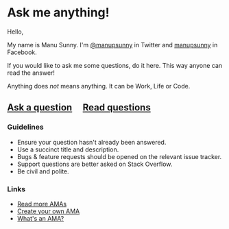 # Ask me anything!

Hello,

My name is Manu Sunny. I'm [@manupsunny](https://twitter.com/manupsunny) in Twitter and [manupsunny](https://www.facebook.com/manupsunny) in Facebook.

If you would like to ask me some questions, do it here. This way anyone can read the answer!

Anything does *not* means anything. It can be Work, Life or Code.

## [Ask a question](../../issues/new) &nbsp;&nbsp;&nbsp; [Read questions](../../issues?utf8=%E2%9C%93&q=is%3Aissue%20is%3Aclosed%20sort%3Aupdated-desc%20-label%3Ahidden)



### Guidelines

- Ensure your question hasn't already been answered.
- Use a succinct title and description.
- Bugs & feature requests should be opened on the relevant issue tracker.
- Support questions are better asked on Stack Overflow.
- Be civil and polite.

### Links

- [Read more AMAs](https://github.com/sindresorhus/amas)
- [Create your own AMA](https://github.com/sindresorhus/amas/blob/master/create-ama.md)
- [What's an AMA?](https://en.wikipedia.org/wiki/Reddit#IAmA_and_AMA)
